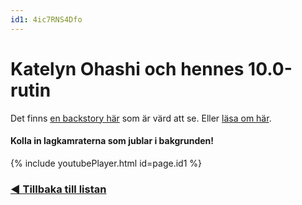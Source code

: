 ```yaml
---
id1: 4ic7RNS4Dfo
---
```


# Katelyn Ohashi och hennes 10.0-rutin

Det finns [en backstory här](https://www.youtube.com/watch?v=z9b1KAoYz9s) som är värd att se. Eller [läsa om här](https://www.espn.com/olympics/story/_/id/27498992/katelyn-ohashi-wanted-bring-joy-back-gymnastics-body-issue-2019).

#### Kolla in lagkamraterna som jublar i bakgrunden!

{% include youtubePlayer.html id=page.id1 %}

### [◀️ Tillbaka till listan](/gashud)